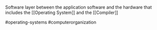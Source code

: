 Software layer between the application software and the hardware that includes the [[Operating System]] and the [[Compiler]]

#operating-systems #computerorganization 